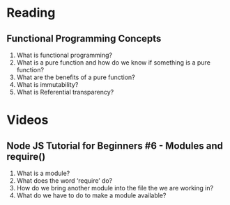 # Reading
## Functional Programming Concepts
1. What is functional programming?
2. What is a pure function and how do we know if something is a pure function?
3. What are the benefits of a pure function?
4. What is immutability?
5. What is Referential transparency?

# Videos
## Node JS Tutorial for Beginners #6 - Modules and require()
1. What is a module?
2. What does the word ‘require’ do?
3. How do we bring another module into the file the we are working in?
4. What do we have to do to make a module available?
